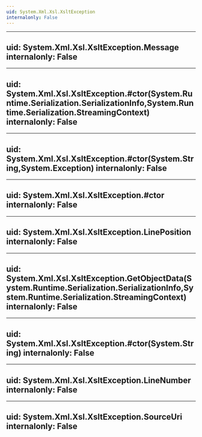 ```yaml
---
uid: System.Xml.Xsl.XsltException
internalonly: False
---
```


---
uid: System.Xml.Xsl.XsltException.Message
internalonly: False
---

---
uid: System.Xml.Xsl.XsltException.#ctor(System.Runtime.Serialization.SerializationInfo,System.Runtime.Serialization.StreamingContext)
internalonly: False
---

---
uid: System.Xml.Xsl.XsltException.#ctor(System.String,System.Exception)
internalonly: False
---

---
uid: System.Xml.Xsl.XsltException.#ctor
internalonly: False
---

---
uid: System.Xml.Xsl.XsltException.LinePosition
internalonly: False
---

---
uid: System.Xml.Xsl.XsltException.GetObjectData(System.Runtime.Serialization.SerializationInfo,System.Runtime.Serialization.StreamingContext)
internalonly: False
---

---
uid: System.Xml.Xsl.XsltException.#ctor(System.String)
internalonly: False
---

---
uid: System.Xml.Xsl.XsltException.LineNumber
internalonly: False
---

---
uid: System.Xml.Xsl.XsltException.SourceUri
internalonly: False
---
